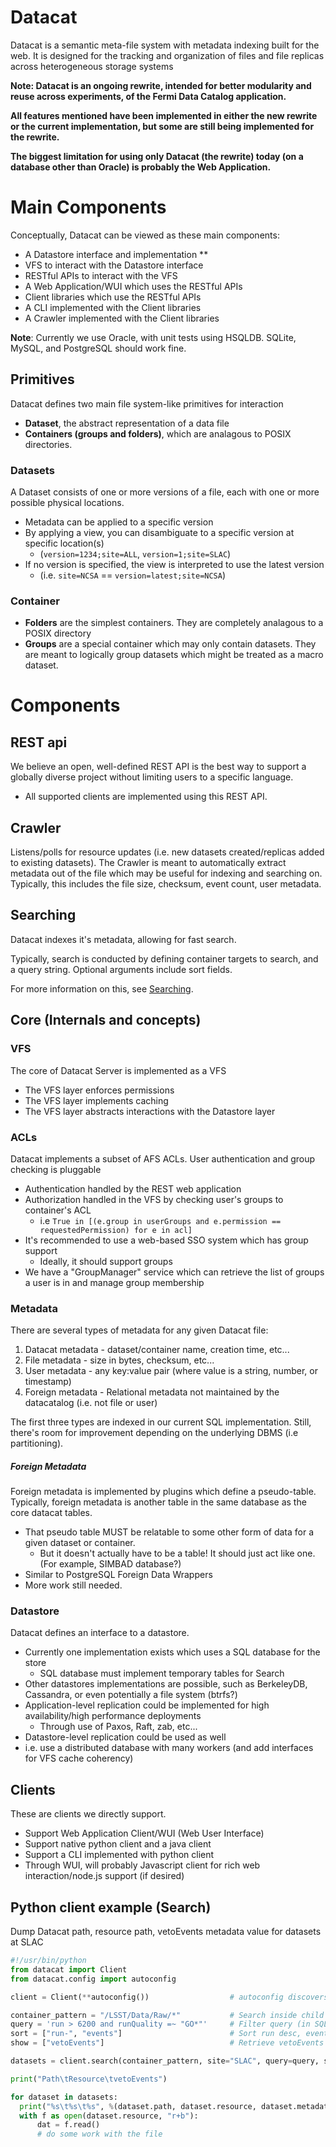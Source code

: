 # Datacat
Datacat is a semantic meta-file system with metadata indexing built for the web. It is designed for the tracking and organization of files and file replicas across heterogeneous storage systems


**Note: Datacat is an ongoing rewrite, intended for better modularity and reuse across experiments, of the Fermi Data Catalog application.**

**All features mentioned have been implemented in either the new rewrite or the current implementation, but some are still being implemented for the rewrite.**

**The biggest limitation for using only Datacat (the rewrite) today (on a database other than Oracle) is probably the Web Application.**

# Main Components
Conceptually, Datacat can be viewed as these main components:
*   A Datastore interface and implementation ** 
*   VFS to interact with the Datastore interface
*   RESTful APIs to interact with the VFS
*   A Web Application/WUI which uses the RESTful APIs
*   Client libraries which use the RESTful APIs
*   A CLI implemented with the Client libraries
*   A Crawler implemented with the Client libraries

**Note**: Currently we use Oracle, with unit tests using HSQLDB. SQLite, MySQL, and PostgreSQL should work fine.

## Primitives
Datacat defines two main file system-like primitives for interaction
*   **Dataset**, the abstract representation of a data file
*   **Containers (groups and folders)**, which are analagous to POSIX directories.

### Datasets
A Dataset consists of one or more versions of a file, each with one or more possible physical locations.
*   Metadata can be applied to a specific version
*   By applying a view, you can disambiguate to a specific version at specific location(s)
    *   (`version=1234;site=ALL`, `version=1;site=SLAC`)
*   If no version is specified, the view is interpreted to use the latest version
    *   (i.e. `site=NCSA` == `version=latest;site=NCSA`)

### Container
*   **Folders** are the simplest containers. They are completely analagous to a POSIX directory
*   **Groups** are a special container which may only contain datasets. They are meant to logically group datasets which might be treated as a macro dataset.

# Components
## REST api
We believe an open, well-defined REST API is the best way to support a globally diverse project without limiting users to a specific language.
*   All supported clients are implemented using this REST API.

## Crawler
Listens/polls for resource updates (i.e. new datasets created/replicas added to existing datasets). The Crawler is meant to automatically extract metadata out of the file which may be useful for indexing and searching on. Typically, this includes the file size, checksum, event count, user metadata.

## Searching
Datacat indexes it's metadata, allowing for fast search.

Typically, search is conducted by defining container targets to search, and a query string. Optional arguments include sort fields.

For more information on this, see [Searching](./Searching.md).

## Core (Internals and concepts)
### VFS
The core of Datacat Server is implemented as a VFS
*   The VFS layer enforces permissions
*   The VFS layer implements caching
*   The VFS layer abstracts interactions with the Datastore layer

### ACLs
Datacat implements a subset of AFS ACLs. User authentication and group checking is pluggable
*   Authentication handled by the REST web application
*   Authorization handled in the VFS by checking user's groups to container's ACL
    *  i.e `True in [(e.group in userGroups and e.permission == requestedPermission) for e in acl]`
*   It's recommended to use a web-based SSO system which has group support&nbsp;
    *  Ideally, it should support groups
*   We have a &quot;GroupManager&quot; service which can retrieve the list of groups a user is in and manage group membership

### Metadata
There are several types of metadata for any given Datacat file:

1.  Datacat metadata - dataset/container name, creation time, etc...
2.  File metadata - size in bytes, checksum, etc...
3.  User metadata - any key:value pair (where value is a string, number, or timestamp)
4.  Foreign metadata - Relational metadata not maintained by the datacatalog (i.e. not file or user)

The first three types are indexed in our current SQL implementation. Still, there's room for improvement depending on the underlying DBMS (i.e partitioning).

##### Foreign Metadata
Foreign metadata is implemented by plugins which define a pseudo-table. Typically, foreign metadata is another table in the same database as the core datacat tables.
*   That pseudo table MUST be relatable to some other form of data for a given dataset or container.
    *   But it doesn't actually have to be a table! It should just act like one. (For example, SIMBAD database?)
*   Similar to PostgreSQL Foreign Data Wrappers
*   More work still needed.

### Datastore
Datacat defines an interface to a datastore.
*   Currently one implementation exists which uses a SQL database for the store
    *   SQL database must implement temporary tables for Search
*   Other datastores implementations are possible, such as BerkeleyDB, Cassandra, or even potentially a file system (btrfs?)
*   Application-level replication could be implemented for high availability/high performance deployments
    *   Through use of Paxos, Raft, zab, etc...
*   Datastore-level replication could be used as well
   *   i.e. use a distributed database with many workers (and add interfaces for VFS cache coherency)

## Clients
These are clients we directly support.
*   Support Web Application Client/WUI (Web User Interface)
*   Support native python client and a java client
*   Support a CLI implemented with python client
*   Through WUI, will probably Javascript client for rich web interaction/node.js support (if desired)

## Python client example (Search)

Dump Datacat path, resource path, vetoEvents metadata value for datasets at SLAC


```python
#!/usr/bin/python
from datacat import Client
from datacat.config import autoconfig

client = Client(**autoconfig())                  # autoconfig discovers URL, user info

container_pattern = "/LSST/Data/Raw/*"           # Search inside child containers of Raw
query = 'run > 6200 and runQuality =~ "GO*"'     # Filter query (in SQL: run > 6200 AND runQuality LIKE 'GO%')
sort = ["run-", "events"]                        # Sort run desc, events asc (asc default). These are retrieved
show = ["vetoEvents"]                            # Retrieve vetoEvents metadata as well

datasets = client.search(container_pattern, site="SLAC", query=query, sort=sort, show=show)

print("Path\tResource\tvetoEvents")

for dataset in datasets:
  print("%s\t%s\t%s", %(dataset.path, dataset.resource, dataset.metadata['vetoEvents']))
  with f as open(dataset.resource, "r+b"):
      dat = f.read()
      # do some work with the file

```
